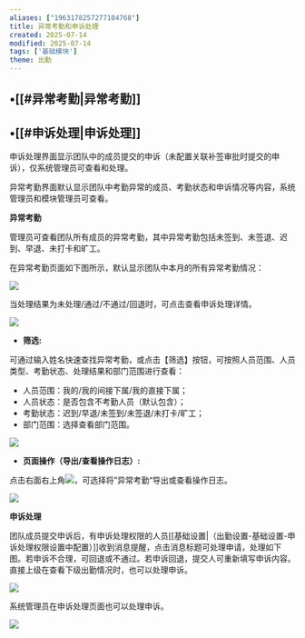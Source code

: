 ```yaml
---
aliases: ["1963178257277104768"]
title: 异常考勤和申诉处理
created: 2025-07-14
modified: 2025-07-14
tags: ['基础模块']
theme: 出勤
---
```


## •[[#异常考勤|异常考勤]]

## •[[#申诉处理|申诉处理]]

申诉处理界面显示团队中的成员提交的申诉（未配置关联补签审批时提交的申诉），仅系统管理员可查看和处理。

异常考勤界面默认显示团队中考勤异常的成员、考勤状态和申诉情况等内容，系统管理员和模块管理员可查看。

**异常考勤**

管理员可查看团队所有成员的异常考勤，其中异常考勤包括未签到、未签退、迟到、早退、未打卡和旷工。

在异常考勤页面如下图所示，默认显示团队中本月的所有异常考勤情况：

![](ae7ca41bdecc84ac2ad4399babb31902.jpg)

当处理结果为未处理/通过/不通过/回退时，可点击查看申诉处理详情。

![](5906344fc2c614c752d500609c023188.jpg)

- **筛选:**

可通过输入姓名快速查找异常考勤，或点击【筛选】按钮，可按照人员范围、人员类型、考勤状态、处理结果和部门范围进行查看：

- 人员范围：我的/我的间接下属/我的直接下属；
- 人员状态：是否包含不考勤人员（默认包含）；
- 考勤状态：迟到/早退/未签到/未签退/未打卡/旷工；
- 部门范围：选择查看部门范围。

![](314a43a139064271887535694409d31d.jpg)

- **页面操作（导出/查看操作日志）:**

点击右面右上角![](b6d9fba1282ebad7ea36a8e3626e4baa.jpg)，可选择将”异常考勤“导出或查看操作日志。

![](39d320caba29a5dd817a9b5f7b422a86.jpg)

**申诉处理**

团队成员提交申诉后，有申诉处理权限的人员[[基础设置|（出勤设置-基础设置-申诉处理权限设置中配置）]]收到消息提醒，点击消息标题可处理申请，处理如下图。若申诉不合理，可回退或不通过。若申诉回退，提交人可重新填写申诉内容。直接上级在查看下级出勤情况时，也可以处理申诉。

![](f713e99c8770d88545893c2d927808cd.jpg)

系统管理员在申诉处理页面也可以处理申诉。

![](52f4e93da8e1e846541955fa2dae9deb.jpg)